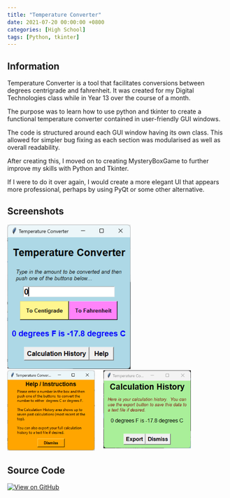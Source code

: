```yaml
---
title: "Temperature Converter"
date: 2021-07-20 00:00:00 +0800
categories: [High School]
tags: [Python, tkinter]
---
```


## Information
Temperature Converter is a tool that facilitates conversions between degrees centrigrade and fahrenheit. 
It was created for my Digital Technologies class while in Year 13 over the course of a month.

The purpose was to learn how to use python and tkinter to create a functional temperature converter contained in user-friendly GUI windows.

The code is structured around each GUI window having its own class. This allowed for simpler bug fixing as each section was modularised as well as overall readability.

After creating this, I moved on to creating MysteryBoxGame to further improve my skills with Python and Tkinter.

If I were to do it over again, I would create a more elegant UI that appears more professional, perhaps by using PyQt or some other alternative.  

## Screenshots

<div style="float: left; margin-right: 20px;">
    <img src="screenshots/temp_main.png" alt="Start screen of the game" style="max-width: 300px; max-height: 330px;">
</div>
<div style="float: left; margin-right: 20px;">
    <img src="screenshots/temp_help.png" alt="Help screen" style="max-width: 200px; max-height: 330px;">
</div>
<div style="float: left;">
    <img src="screenshots/temp_history.png" alt="History screen" style="max-width: 200px; max-height: 330px;">
</div>
<div style="clear: both;"></div>


## Source Code
[![View on GitHub](https://img.shields.io/badge/GitHub-View_repository-blue?style=for-the-badge&logo=github)](https://github.com/IssacMathai/TemperatureConverter)

